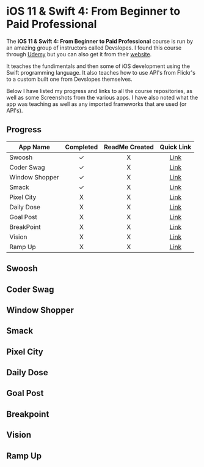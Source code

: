 # iOS 11 & Swift 4: From Beginner to Paid Professional
The **iOS 11 & Swift 4: From Beginner to Paid Professional** course is run by an amazing group of instructors called Devslopes. I found this course through [Udemy](https://www.udemy.com/devslopes-ios11/) but you can also get it from their [website](https://devslopes.com/). 

It teaches the fundimentals and then some of iOS development using the Swift programming language. It also teaches how to use API's from Flickr's to a custom built one from Devslopes themselves. 

Below I have listed my progress and links to all the course repositories, as well as some Screenshots from the various apps. I have also noted what the app was teaching as well as any imported frameworks that are used (or API's).
## Progress
App Name       | Completed  | ReadMe Created  | Quick Link  
-------------- | :--------: | :-------------: | :-----------: 
Swoosh         | &#10003;   | X               | [Link](https://github.com/thomaspickup/ios11-swoosh)
Coder Swag     | &#10003;   | X               | [Link](https://github.com/thomaspickup/ios11-coder)
Window Shopper | &#10003;   | X               | [Link](https://github.com/thomaspickup/ios11-window)
Smack          | &#10003;   | X               | [Link](https://github.com/thomaspickup/ios11-smack)
Pixel City     | X          | X               | [Link](https://github.com/thomaspickup/ios11-pixelcity)
Daily Dose     | X          | X               | [Link](https://github.com/thomaspickup/ios11-dailydose)
Goal Post      | X          | X               | [Link](https://github.com/thomaspickup/ios11-goalpost)
BreakPoint     | X          | X               | [Link](https://github.com/thomaspickup/ios11-breakpoint)
Vision         | X          | X               | [Link](https://github.com/thomaspickup/ios11-vision)
Ramp Up        | X          | X               | [Link](https://github.com/thomaspickup/ios11-rampup)
## Swoosh

## Coder Swag

## Window Shopper

## Smack

## Pixel City

## Daily Dose

## Goal Post

## Breakpoint

## Vision

## Ramp Up
